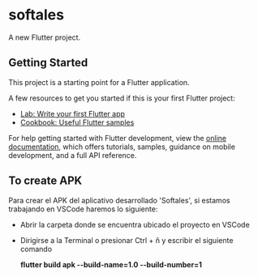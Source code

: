 # softales

A new Flutter project.

## Getting Started

This project is a starting point for a Flutter application.

A few resources to get you started if this is your first Flutter project:

- [Lab: Write your first Flutter app](https://docs.flutter.dev/get-started/codelab)
- [Cookbook: Useful Flutter samples](https://docs.flutter.dev/cookbook)

For help getting started with Flutter development, view the
[online documentation](https://docs.flutter.dev/), which offers tutorials,
samples, guidance on mobile development, and a full API reference.


## To create APK

Para crear el APK del aplicativo desarrollado 'Softales', si estamos trabajando en VSCode haremos lo siguiente:

- Abrir la carpeta donde se encuentra ubicado el proyecto en VSCode

- Dirigirse a la Terminal o presionar Ctrl + ñ y escribir el siguiente comando
 
    __flutter build apk --build-name=1.0 --build-number=1__
